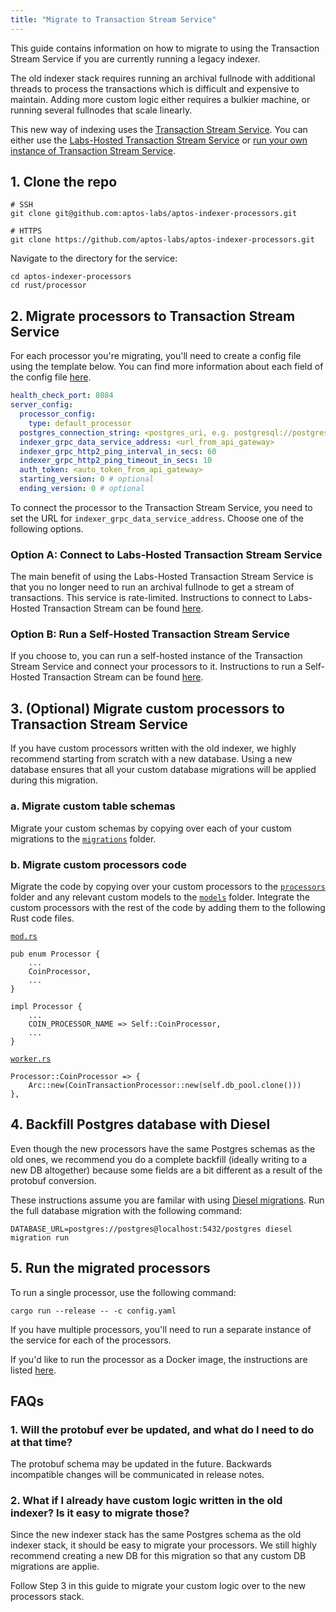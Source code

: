 ```yaml
---
title: "Migrate to Transaction Stream Service"
---
```


This guide contains information on how to migrate to using the Transaction Stream Service if you are currently running a legacy indexer.

The old indexer stack requires running an archival fullnode with additional threads to process the transactions which is difficult and expensive to maintain. Adding more custom logic either requires a bulkier machine, or running several fullnodes that scale linearly.

This new way of indexing uses the [Transaction Stream Service](https://aptos.dev/indexer/txn-stream/). You can either use the [Labs-Hosted Transaction Stream Service](https://aptos.dev/indexer/txn-stream/labs-hosted/) or [run your own instance of Transaction Stream Service](https://aptos.dev/indexer/txn-stream/self-hosted).

## 1. Clone the repo

```
# SSH
git clone git@github.com:aptos-labs/aptos-indexer-processors.git

# HTTPS
git clone https://github.com/aptos-labs/aptos-indexer-processors.git
```

Navigate to the directory for the service:

```
cd aptos-indexer-processors
cd rust/processor
```

## 2. Migrate processors to Transaction Stream Service

For each processor you're migrating, you'll need to create a config file using the template below. You can find more information about each field of the config file [here](https://aptos.dev/indexer/api/self-hosted/#configuration).

```yaml
health_check_port: 8084
server_config:
  processor_config:
    type: default_processor
  postgres_connection_string: <postgres_uri, e.g. postgresql://postgres:@localhost:5432/indexer>
  indexer_grpc_data_service_address: <url_from_api_gateway>
  indexer_grpc_http2_ping_interval_in_secs: 60
  indexer_grpc_http2_ping_timeout_in_secs: 10
  auth_token: <auto_token_from_api_gateway>
  starting_version: 0 # optional
  ending_version: 0 # optional
```

To connect the processor to the Transaction Stream Service, you need to set the URL for `indexer_grpc_data_service_address`. Choose one of the following options.

### Option A: Connect to Labs-Hosted Transaction Stream Service

The main benefit of using the Labs-Hosted Transaction Stream Service is that you no longer need to run an archival fullnode to get a stream of transactions. This service is rate-limited. Instructions to connect to Labs-Hosted Transaction Stream can be found [here](https://aptos.dev/indexer/txn-stream/labs-hosted).

### Option B: Run a Self-Hosted Transaction Stream Service

If you choose to, you can run a self-hosted instance of the Transaction Stream Service and connect your processors to it. Instructions to run a Self-Hosted Transaction Stream can be found [here](https://aptos.dev/indexer/txn-stream/self-hosted).

## 3. (Optional) Migrate custom processors to Transaction Stream Service

If you have custom processors written with the old indexer, we highly recommend starting from scratch with a new database. Using a new database ensures that all your custom database migrations will be applied during this migration.

### a. Migrate custom table schemas

Migrate your custom schemas by copying over each of your custom migrations to the [`migrations`](https://github.com/aptos-labs/aptos-indexer-processors/tree/main/rust/processor/migrations) folder.

### b. Migrate custom processors code

Migrate the code by copying over your custom processors to the [`processors`](https://github.com/aptos-labs/aptos-indexer-processors/tree/main/rust/processor) folder and any relevant custom models to the [`models`](https://github.com/aptos-labs/aptos-indexer-processors/tree/main/rust/processor/src/models) folder. Integrate the custom processors with the rest of the code by adding them to the following Rust code files.

[`mod.rs`](https://github.com/aptos-labs/aptos-indexer-processors/blob/main/rust/processor/src/processors/mod.rs)

```
pub enum Processor {
    ...
    CoinProcessor,
    ...
}

impl Processor {
    ...
    COIN_PROCESSOR_NAME => Self::CoinProcessor,
    ...
}
```

[`worker.rs`](https://github.com/aptos-labs/aptos-indexer-processors/blob/main/rust/processor/src/worker.rs)

```
Processor::CoinProcessor => {
    Arc::new(CoinTransactionProcessor::new(self.db_pool.clone()))
},
```

## 4. Backfill Postgres database with Diesel

Even though the new processors have the same Postgres schemas as the old ones, we recommend you do a complete backfill (ideally writing to a new DB altogether) because some fields are a bit different as a result of the protobuf conversion.

These instructions assume you are familar with using [Diesel migrations](https://docs.rs/diesel_migrations/latest/diesel_migrations/). Run the full database migration with the following command:

```
DATABASE_URL=postgres://postgres@localhost:5432/postgres diesel migration run
```

## 5. Run the migrated processors

To run a single processor, use the following command:

```
cargo run --release -- -c config.yaml
```

If you have multiple processors, you'll need to run a separate instance of the service for each of the processors.

If you'd like to run the processor as a Docker image, the instructions are listed [here](https://aptos.dev/indexer/api/self-hosted#run-with-docker).

## FAQs

### 1. Will the protobuf ever be updated, and what do I need to do at that time?

The protobuf schema may be updated in the future. Backwards incompatible changes will be communicated in release notes.

### 2. What if I already have custom logic written in the old indexer? Is it easy to migrate those?

Since the new indexer stack has the same Postgres schema as the old indexer stack, it should be easy to migrate your processors. We still highly recommend creating a new DB for this migration so that any custom DB migrations are applie.

Follow Step 3 in this guide to migrate your custom logic over to the new processors stack.
